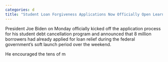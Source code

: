 ```yaml
---
categories: d
title: "Student Loan Forgiveness Applications Now Officially Open Learn More"
---
```


President Joe Biden on Monday officially kicked off the application process for his student debt cancellation program and announced that 8 million borrowers had already applied for loan relief during the federal government&#8217;s soft launch period over the weekend. 



He encouraged the tens of m